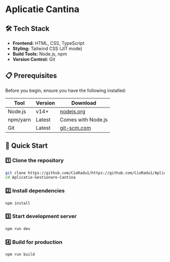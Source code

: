 # Aplicatie Cantina

## 🛠️ Tech Stack

- **Frontend:** HTML, CSS, TypeScript
- **Styling:** Tailwind CSS (JIT mode)
- **Build Tools:** Node.js, npm
- **Version Control:** Git

## 📋 Prerequisites

Before you begin, ensure you have the following installed:

| Tool | Version | Download |
|------|---------|----------|
| Node.js | v14+ | [nodejs.org](https://nodejs.org/) |
| npm/yarn | Latest | Comes with Node.js |
| Git | Latest | [git-scm.com](https://git-scm.com/) |

## 🚀 Quick Start

### 1️⃣ Clone the repository
```bash
git clone https://github.com/CioRadu1/https://github.com/CioRadu1/Aplicatie-Gestionare-Cantina.git
cd Aplicatie-Gestionare-Cantina
```

### 2️⃣ Install dependencies
```bash
npm install
```

### 3️⃣ Start development server
```bash
npm run dev
```

### 4️⃣ Build for production
```bash
npm run build
```
